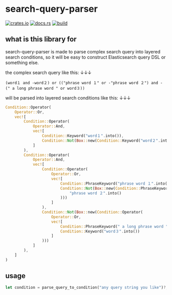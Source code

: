 # search-query-parser

[![crates.io](https://img.shields.io/crates/v/search-query-parser.svg)](https://crates.io/crates/search-query-parser)
[![docs.rs](https://docs.rs/search-query-parser/badge.svg)](https://docs.rs/search-query-parser)
[![build](https://github.com/dimmy82/search-query-parser/actions/workflows/build_and_test.yml/badge.svg)](https://github.com/dimmy82/search-query-parser/actions)

## what is this library for

search-query-parser is made to parse complex search query into layered search conditions, so it will be easy to construct Elasticsearch query DSL or something else.

the complex search query like this: ↓↓↓

`(word１ and -word２) or (("phrase word １" or -"phrase word ２") and -(" a long phrase word " or word３))`

will be parsed into layered search conditions like this: ↓↓↓

```Rust
Condition::Operator(
    Operator::Or,
    vec![
        Condition::Operator(
            Operator::And,
            vec![
                Condition::Keyword("word１".into()),
                Condition::Not(Box::new(Condition::Keyword("word２".into()))),
            ]
        ),
        Condition::Operator(
            Operator::And,
            vec![
                Condition::Operator(
                    Operator::Or,
                    vec![
                        Condition::PhraseKeyword("phrase word １".into()),
                        Condition::Not(Box::new(Condition::PhraseKeyword(
                            "phrase word ２".into()
                        )))
                    ]
                ),
                Condition::Not(Box::new(Condition::Operator(
                    Operator::Or,
                    vec![
                        Condition::PhraseKeyword(" a long phrase word ".into()),
                        Condition::Keyword("word３".into())
                    ]
                )))
            ]
        ),
    ]
)
```

## usage

```Rust
let condition = parse_query_to_condition("any query string you like")?;
```
